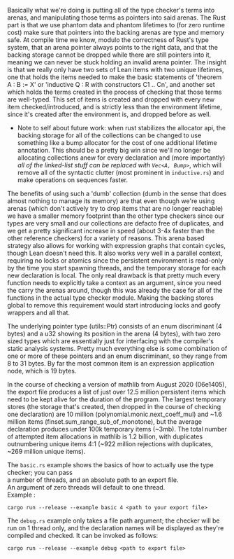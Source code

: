 Basically what we're doing is putting all of the type checker's terms into arenas, and manipulating those terms as pointers into said arenas. The Rust part is that we use phantom data and phantom lifetimes to (for zero runtime cost) make sure that pointers into the backing arenas are type and memory safe. At compile time we know, modulo the correctness of Rust's type system, that an arena pointer always points to the right data, and that the backing storage cannot be dropped while there are still pointers into it, meaning we can never be stuck holding an invalid arena pointer. The insight is that we really only have two sets of Lean items with two unique lifetimes, one that holds the items needed to make the basic statements of 'theorem A : B := X' or 'inductive Q : R with constructors C1 .. Cn', and another set which holds the terms created in the process of checking that those terms are well-typed. This set of items is created and dropped with every new item checked/introduced, and is strictly less than the environment lifetime, since it's created after the environment is, and dropped before as well.

* Note to self about future work: when rust stabilizes the allocator api, the backing storage for all of the collections can be changed to use something like a bump allocator for the cost of one additional lifetime annotation. This should be a pretty big win since we'll no longer be allocating collections anew for every declaration and (more importantly) *all of the linked-list stuff can be replaced with `Vec<A, Bump>`*, which will remove all of the syntactic clutter (most prominent in `inductive.rs`) and make operations on sequences faster.

The benefits of using such a 'dumb' collection (dumb in the sense that does almost nothing to manage its memory) are that even though we're using arenas (which don't actively try to drop items that are no longer reachable) we have a smaller memory footprint than the other type checkers since our types are very small and our collections are defacto free of duplicates, and we get a pretty significant increase in speed (about 3-4x faster than the other reference checkers) for a variety of reasons. This arena based strategy also allows for working with expression graphs that contain cycles, though Lean doesn't need this. It also works very well in a parallel context, requiring no locks or atomics since the persistent environment is read-only by the time you start spawning threads, and the temporary storage for each new declaration is local.
The only real drawback is that pretty much every function needs to explicitly take a context as an argument, since you need the carry the arenas around, though this was already the case for all of the functions in the actual type checker module. Making the backing stores global to remove this requirement would start introducing locks and goofy wrappers and all that.

The underlying pointer type (utils::Ptr) consists of an enum discriminant (4 bytes) and a u32 showing its position in the arena (4 bytes), with two zero sized types which are essentially just for interfacing with the compiler's static analysis systems. Pretty much everything else is some combination of one or more of these pointers and an enum discriminant, so they range from 8 to 31 bytes. By far the most common item is an expression application node, which is 19 bytes.

In the course of checking a version of mathlib from August 2020 (06e1405), the export file produces a list of just over 12.5 million persistent items which need to be kept alive for the duration of the program. The largest temporary stores (the storage that's created, then dropped in the course of checking one declaration) are 10 million (polynomial.monic.next_coeff_mul) and ~1.6 million items (finset.sum_range_sub_of_monotone), but the average declaration produces under 100k temporary items (~3mb). 
The total number of attempted item allocations in mathlib is 1.2 billion, with duplicates outnumbering unique items 4:1 (~922 million rejections with duplicates, ~269 million unique items). 

The `basic.rs` example shows the basics of how to actually use the type checker; you can pass \
a number of threads, and an absolute path to an export file.\
An argument of zero threads will default to one thread.\
Example : 
```
cargo run --release --example basic 4 <path to your export file>
```

The `debug.rs` example only takes a file path argument; the checker will be run on 1 thread only, and the declaration names will be displayed as they're compiled and checked. It can be invoked as follows:
```
cargo run --release --example debug <path to export file>
```


